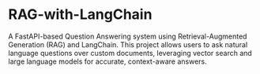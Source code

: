 # RAG-with-LangChain
A FastAPI-based Question Answering system using Retrieval-Augmented Generation (RAG) and LangChain. This project allows users to ask natural language questions over custom documents, leveraging vector search and large language models for accurate, context-aware answers.

